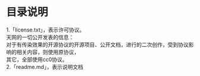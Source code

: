 # 目录说明
1.「license.txt」，表示许可协议。<br>
天网的一切公开发表的信息：<br>
对于有传染效果的开源协议的开源项目、公开文档，进行的二次创作，受到协议影响的相关内容，则使用原协议，<br>
其它，全部使用cc0协议。<br>
2.「readme.md」，表示说明文档



